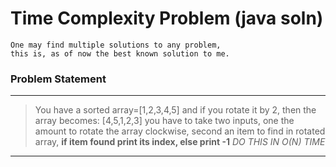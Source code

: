 # Time Complexity Problem (java soln)
```
One may find multiple solutions to any problem,
this is, as of now the best known solution to me.
```

### Problem Statement
---
>You have a sorted array=[1,2,3,4,5] and if you rotate it by 2, then the array becomes: [4,5,1,2,3]
you have to take two inputs, one the amount to rotate the array clockwise, second an item to find in rotated array, **if item found print its index, else print -1**
                             *DO THIS IN O(N) TIME*
---
